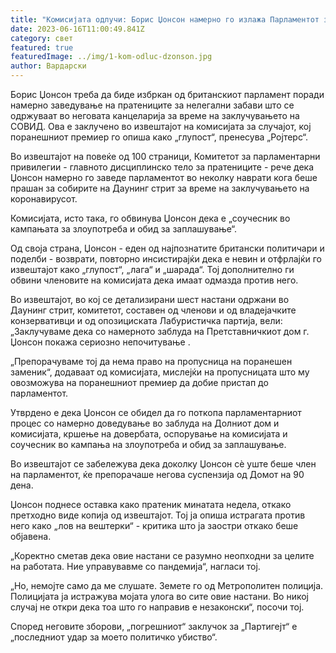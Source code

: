 ```yaml
---
title: "Комисијата одлучи: Борис Џонсон намерно го излажа Парламентот за „Партигејт“"
date: 2023-06-16T11:00:49.841Z
category: свет
featured: true
featuredImage: ../img/1-kom-odluc-dzonson.jpg
author: Вардарски
---
```

Борис Џонсон треба да биде избркан од британскиот парламент поради намерно заведување на пратениците за нелегални забави што се одржуваат во неговата канцеларија за време на заклучувањето на СОВИД. Ова е заклучено во извештајот на комисијата за случајот, кој поранешниот премиер го опиша како „глупост“, пренесува „Ројтерс“.

Во извештајот на повеќе од 100 страници, Комитетот за парламентарни привилегии - главното дисциплинско тело за пратениците - рече дека Џонсон намерно го заведе парламентот во неколку наврати кога беше прашан за собирите на Даунинг стрит за време на заклучувањето на коронавирусот.

Комисијата, исто така, го обвинува Џонсон дека е „соучесник во кампањата за злоупотреба и обид за заплашување“.

Од своја страна, Џонсон - еден од најпознатите британски политичари и поделби - возврати, повторно инсистирајќи дека е невин и отфрлајќи го извештајот како „глупост“, „лага“ и „шарада“. Тој дополнително ги обвини членовите на комисијата дека имаат одмазда против него.

Во извештајот, во кој се детализирани шест настани одржани во Даунинг стрит, комитетот, составен од членови и од владејачките конзервативци и од опозициската Лабуристичка партија, вели: „Заклучуваме дека со намерното заблуда на Претставничкиот дом г. Џонсон покажа сериозно непочитување .

„Препорачуваме тој да нема право на пропусница на поранешен заменик“, додаваат од комисијата, мислејќи на пропусницата што му овозможува на поранешниот премиер да добие пристап до парламентот.

Утврдено е дека Џонсон се обидел да го поткопа парламентарниот процес со намерно доведување во заблуда на Долниот дом и комисијата, кршење на довербата, оспорување на комисијата и соучесник во кампања на злоупотреба и обид за заплашување.

Во извештајот се забележува дека доколку Џонсон сè уште беше член на парламентот, ќе препорачаше негова суспензија од Домот на 90 дена.

Џонсон поднесе оставка како пратеник минатата недела, откако претходно виде копија од извештајот. Тој ја опиша истрагата против него како „лов на вештерки“ - критика што ја заостри откако беше објавена.

„Коректно сметав дека овие настани се разумно неопходни за целите на работата. Ние управувавме со пандемија“, нагласи тој.

„Но, немојте само да ме слушате. Земете го од Метрополитен полиција. Полицијата ја истражува мојата улога во сите овие настани. Во никој случај не откри дека тоа што го направив е незаконски“, посочи тој.

Според неговите зборови, „погрешниот“ заклучок за „Партигејт“ е „последниот удар за моето политичко убиство“.